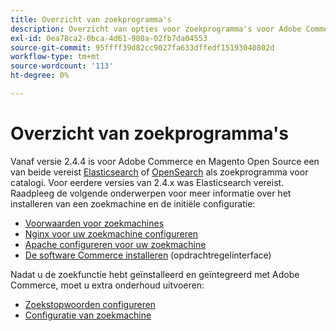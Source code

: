 ```yaml
---
title: Overzicht van zoekprogramma's
description: Overzicht van opties voor zoekprogramma's voor Adobe Commerce en Magento Open Source.
exl-id: 0ea78ca2-0bca-4d61-980a-02fb7da04553
source-git-commit: 95ffff39d82cc9027fa633dffedf15193040802d
workflow-type: tm+mt
source-wordcount: '113'
ht-degree: 0%

---
```


# Overzicht van zoekprogramma&#39;s

Vanaf versie 2.4.4 is voor Adobe Commerce en Magento Open Source een van beide vereist [Elasticsearch] of [OpenSearch] als zoekprogramma voor catalogi. Voor eerdere versies van 2.4.x was Elasticsearch vereist. Raadpleeg de volgende onderwerpen voor meer informatie over het installeren van een zoekmachine en de initiële configuratie:

- [Voorwaarden voor zoekmachines](../../installation/prerequisites/search-engine/overview.md)
- [Nginx voor uw zoekmachine configureren](../../installation/prerequisites/search-engine/configure-nginx.md)
- [Apache configureren voor uw zoekmachine](../../installation/prerequisites/search-engine/configure-apache.md)
- [De software Commerce installeren](../../installation/composer.md) (opdrachtregelinterface)

Nadat u de zoekfunctie hebt geïnstalleerd en geïntegreerd met Adobe Commerce, moet u extra onderhoud uitvoeren:

- [Zoekstopwoorden configureren](search-stopwords.md)
- [Configuratie van zoekmachine](configure-search-engine.md)

<!-- Link Definitions -->

[Elasticsearch]: https://www.elastic.co
[OpenSearch]: https://opensearch.org/docs/latest/opensearch/install/index/

